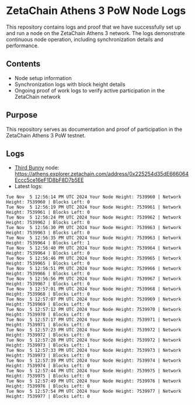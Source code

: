 # ZetaChain Athens 3 PoW Node Logs
This repository contains logs and proof that we have successfully set up and run a node on the ZetaChain Athens 3 network. The logs demonstrate continuous node operation, including synchronization details and performance.

## Contents
- Node setup information
- Synchronization logs with block height details
- Ongoing proof of work logs to verify active participation in the ZetaChain network

## Purpose
This repository serves as documentation and proof of participation in the ZetaChain Athens 3 PoW testnet.

## Logs

- [Third Bunny](https://thirdbunny.xyz/) node: https://athens.explorer.zetachain.com/address/0x225254d35dE666064Eccc5ce16eF1D8bF8D7b5EE
- Latest logs:
```
Tue Nov  5 12:56:14 PM UTC 2024 Your Node Height: 7539960 | Network Height: 7539960 | Blocks Left: 0
Tue Nov  5 12:56:19 PM UTC 2024 Your Node Height: 7539961 | Network Height: 7539961 | Blocks Left: 0
Tue Nov  5 12:56:24 PM UTC 2024 Your Node Height: 7539962 | Network Height: 7539962 | Blocks Left: 0
Tue Nov  5 12:56:30 PM UTC 2024 Your Node Height: 7539963 | Network Height: 7539963 | Blocks Left: 0
Tue Nov  5 12:56:35 PM UTC 2024 Your Node Height: 7539963 | Network Height: 7539964 | Blocks Left: 1
Tue Nov  5 12:56:40 PM UTC 2024 Your Node Height: 7539964 | Network Height: 7539964 | Blocks Left: 0
Tue Nov  5 12:56:46 PM UTC 2024 Your Node Height: 7539965 | Network Height: 7539965 | Blocks Left: 0
Tue Nov  5 12:56:51 PM UTC 2024 Your Node Height: 7539966 | Network Height: 7539966 | Blocks Left: 0
Tue Nov  5 12:56:56 PM UTC 2024 Your Node Height: 7539967 | Network Height: 7539967 | Blocks Left: 0
Tue Nov  5 12:57:01 PM UTC 2024 Your Node Height: 7539968 | Network Height: 7539968 | Blocks Left: 0
Tue Nov  5 12:57:07 PM UTC 2024 Your Node Height: 7539969 | Network Height: 7539969 | Blocks Left: 0
Tue Nov  5 12:57:12 PM UTC 2024 Your Node Height: 7539970 | Network Height: 7539970 | Blocks Left: 0
Tue Nov  5 12:57:17 PM UTC 2024 Your Node Height: 7539971 | Network Height: 7539971 | Blocks Left: 0
Tue Nov  5 12:57:23 PM UTC 2024 Your Node Height: 7539972 | Network Height: 7539972 | Blocks Left: 0
Tue Nov  5 12:57:28 PM UTC 2024 Your Node Height: 7539972 | Network Height: 7539973 | Blocks Left: 1
Tue Nov  5 12:57:33 PM UTC 2024 Your Node Height: 7539973 | Network Height: 7539973 | Blocks Left: 0
Tue Nov  5 12:57:39 PM UTC 2024 Your Node Height: 7539974 | Network Height: 7539974 | Blocks Left: 0
Tue Nov  5 12:57:44 PM UTC 2024 Your Node Height: 7539975 | Network Height: 7539975 | Blocks Left: 0
Tue Nov  5 12:57:49 PM UTC 2024 Your Node Height: 7539976 | Network Height: 7539976 | Blocks Left: 0
Tue Nov  5 12:57:54 PM UTC 2024 Your Node Height: 7539977 | Network Height: 7539977 | Blocks Left: 0
```
